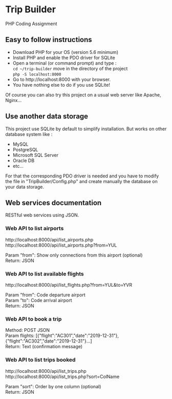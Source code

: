 # Trip Builder

PHP Coding Assignment

## Easy to follow instructions

- Download PHP for your OS (version 5.6 minimum)
- Install PHP and enable the PDO driver for SQLite
- Open a terminal (or command prompt) and type :  
`cd ~/trip-builder` move in the directory of the project  
`php -S localhost:8000`
- Go to http://localhost:8000 with your browser.
- You have nothing else to do if you use SQLite!

Of course you can also try this project on a usual web server like Apache, Nginx...

## Use another data storage

This project use SQLite by default to simplify installation. But works on other database system like :

- MySQL
- PostgreSQL
- Microsoft SQL Server
- Oracle DB
- etc...

For that the corresponding PDO driver is needed and you have to modify the file in "TripBuilder/Config.php" and create manually the database on your data storage.

## Web services documentation

RESTful web services using JSON.

### Web API to list airports

http://localhost:8000/api/list_airports.php  
http://localhost:8000/api/list_airports.php?from=YUL

Param "from": Show only connections from this airport (optional)  
Return: JSON

### Web API to list available flights

http://localhost:8000/api/list_flights.php?from=YUL&to=YVR

Param "from": Code departure airport  
Param "to": Code arrival airport  
Return: JSON

### Web API to book a trip

Method: POST JSON  
Param flights: [{"flight":"AC301","date":"2019-12-31"},{"flight":"AC302","date":"2019-12-31"}...]  
Return: Text (confirmation message)

### Web API to list trips booked

http://localhost:8000/api/list_trips.php  
http://localhost:8000/api/list_trips.php?sort=ColName

Param "sort": Order by one column (optional)  
Return: JSON